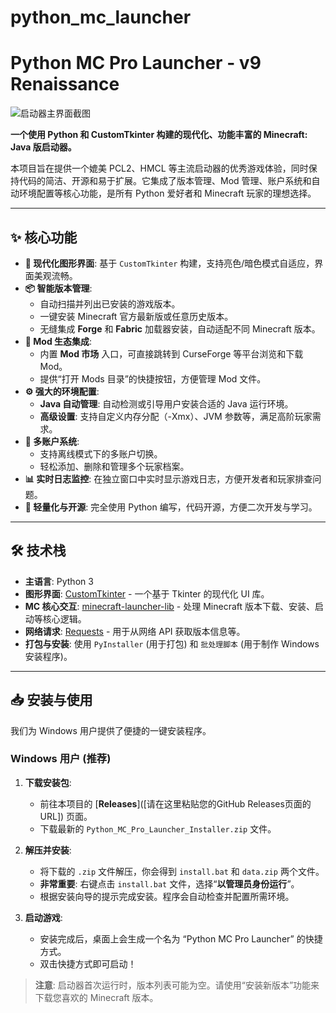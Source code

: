 # python_mc_launcher
# Python MC Pro Launcher - v9 Renaissance

![启动器主界面截图]([[https://github.com/xxccdl/python_mc_launcher/tree/main/image.png])

**一个使用 Python 和 CustomTkinter 构建的现代化、功能丰富的 Minecraft: Java 版启动器。**

本项目旨在提供一个媲美 PCL2、HMCL 等主流启动器的优秀游戏体验，同时保持代码的简洁、开源和易于扩展。它集成了版本管理、Mod 管理、账户系统和自动环境配置等核心功能，是所有 Python 爱好者和 Minecraft 玩家的理想选择。

---

## ✨ 核心功能

*   **🚀 现代化图形界面**: 基于 `CustomTkinter` 构建，支持亮色/暗色模式自适应，界面美观流畅。
*   **📦 智能版本管理**:
    *   自动扫描并列出已安装的游戏版本。
    *   一键安装 Minecraft 官方最新版或任意历史版本。
    *   无缝集成 **Forge** 和 **Fabric** 加载器安装，自动适配不同 Minecraft 版本。
*   **🧩 Mod 生态集成**:
    *   内置 **Mod 市场** 入口，可直接跳转到 CurseForge 等平台浏览和下载 Mod。
    *   提供“打开 Mods 目录”的快捷按钮，方便管理 Mod 文件。
*   **⚙️ 强大的环境配置**:
    *   **Java 自动管理**: 自动检测或引导用户安装合适的 Java 运行环境。
    *   **高级设置**: 支持自定义内存分配（-Xmx）、JVM 参数等，满足高阶玩家需求。
*   **👤 多账户系统**:
    *   支持离线模式下的多账户切换。
    *   轻松添加、删除和管理多个玩家档案。
*   **📊 实时日志监控**: 在独立窗口中实时显示游戏日志，方便开发者和玩家排查问题。
*   **💾 轻量化与开源**: 完全使用 Python 编写，代码开源，方便二次开发与学习。

---

## 🛠️ 技术栈

*   **主语言**: Python 3
*   **图形界面**: [CustomTkinter](https://github.com/TomSchimansky/CustomTkinter ) - 一个基于 Tkinter 的现代化 UI 库。
*   **MC 核心交互**: [minecraft-launcher-lib](https://github.com/Minecraft-Technik-Wiki/minecraft-launcher-lib ) - 处理 Minecraft 版本下载、安装、启动等核心逻辑。
*   **网络请求**: [Requests](https://requests.readthedocs.io/en/latest/ ) - 用于从网络 API 获取版本信息等。
*   **打包与安装**: 使用 `PyInstaller` (用于打包) 和 `批处理脚本` (用于制作 Windows 安装程序)。

---

## 📥 安装与使用

我们为 Windows 用户提供了便捷的一键安装程序。

### Windows 用户 (推荐)

1.  **下载安装包**:
    *   前往本项目的 [**Releases**]([请在这里粘贴您的GitHub Releases页面的URL]) 页面。
    *   下载最新的 `Python_MC_Pro_Launcher_Installer.zip` 文件。

2.  **解压并安装**:
    *   将下载的 `.zip` 文件解压，你会得到 `install.bat` 和 `data.zip` 两个文件。
    *   **非常重要**: 右键点击 `install.bat` 文件，选择“**以管理员身份运行**”。
    *   根据安装向导的提示完成安装。程序会自动检查并配置所需环境。

3.  **启动游戏**:
    *   安装完成后，桌面上会生成一个名为 “Python MC Pro Launcher” 的快捷方式。
    *   双击快捷方式即可启动！

> **注意**: 启动器首次运行时，版本列表可能为空。请使用“安装新版本”功能来下载您喜欢的 Minecraft 版本。
